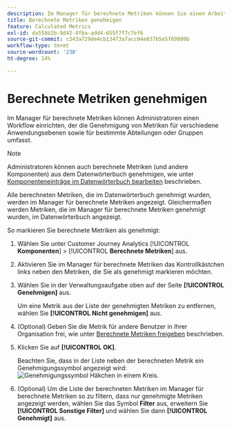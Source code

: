```yaml
---
description: Im Manager für berechnete Metriken können Sie einen Arbeitsablauf einrichten, zu dem die Genehmigung von Metriken für verschiedene Anwendungsebenen und spezielle Abteilungen oder Gruppen gehört.
title: Berechnete Metriken genehmigen
feature: Calculated Metrics
exl-id: da55bb2b-9d42-4fba-add4-655f7f7c7ef6
source-git-commit: c343a729de4cb13473a7acc04e837b5e5f69809b
workflow-type: tm+mt
source-wordcount: '238'
ht-degree: 14%

---
```


# Berechnete Metriken genehmigen

Im Manager für berechnete Metriken können Administratoren einen Workflow einrichten, der die Genehmigung von Metriken für verschiedene Anwendungsebenen sowie für bestimmte Abteilungen oder Gruppen umfasst.

>[!NOTE]
>
>Administratoren können auch berechnete Metriken (und andere Komponenten) aus dem Datenwörterbuch genehmigen, wie unter [Komponenteneinträge im Datenwörterbuch bearbeiten](/help/components/data-dictionary/edit-entries-data-dictionary.md) beschrieben.
>
>Alle berechneten Metriken, die im Datenwörterbuch genehmigt wurden, werden im Manager für berechnete Metriken angezeigt. Gleichermaßen werden Metriken, die im Manager für berechnete Metriken genehmigt wurden, im Datenwörterbuch angezeigt.

So markieren Sie berechnete Metriken als genehmigt:

1. Wählen Sie unter Customer Journey Analytics [!UICONTROL **Komponenten**] > [!UICONTROL **Berechnete Metriken**] aus.

1. Aktivieren Sie im Manager für berechnete Metriken das Kontrollkästchen links neben den Metriken, die Sie als genehmigt markieren möchten.

1. Wählen Sie in der Verwaltungsaufgabe oben auf der Seite **[!UICONTROL Genehmigen]** aus.

   Um eine Metrik aus der Liste der genehmigten Metriken zu entfernen, wählen Sie **[!UICONTROL Nicht genehmigen]** aus.

1. (Optional) Geben Sie die Metrik für andere Benutzer in Ihrer Organisation frei, wie unter [Berechnete Metriken freigeben](/help/components/calc-metrics/cm-workflow/cm-sharing.md) beschrieben.

1. Klicken Sie auf **[!UICONTROL OK]**.

   Beachten Sie, dass in der Liste neben der berechneten Metrik ein Genehmigungssymbol angezeigt wird: ![Genehmigungssymbol Häkchen in einem Kreis.](https://spectrum.adobe.com/static/icons/workflow_18/Smock_CheckmarkCircle_18_N.svg)

1. (Optional) Um die Liste der berechneten Metriken im Manager für berechnete Metriken so zu filtern, dass nur genehmigte Metriken angezeigt werden, wählen Sie das Symbol **Filter** aus, erweitern Sie **[!UICONTROL Sonstige Filter]** und wählen Sie dann **[!UICONTROL Genehmigt]** aus.
